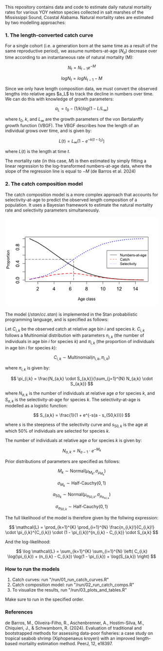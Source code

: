 This repository contains data and code to estimate daily natural mortality rates for various YOY nekton species collected in salt marshes of the Mississippi Sound, Coastal Alabama. Natural mortality rates are estimated by two modelling approaches:

### 1. The length-converted catch curve

For a single cohort (i.e. a generation born at the same time as a result of the same reproductive period), we assume numbers-at-age ($N_a$) decrease over time according to an instantaneous rate of natural mortality (M):

$$
N_t = N_{t-1}e^{-M}
$$

$$
log N_t = logN_{t-1} - M
$$

Since we only have length composition data, we must convert the observed lengths into relative ages \$a_L\$ to track the decline in numbers over time. We can do this with knowledge of growth parameters:

$$
a_L = t_0 - (1/k) log(1 - L/L_{\infty})
$$

where $t_0$, $k$, and $L_{\infty}$ are the growth parameters of the von Bertalanffy growth function (VBGF). The VBGF describes how the length of an individual grows over time, and is given by:

$$
L(t) = L_{\infty} (1 - e^{-k(t - t_0)})
$$

where $L(t)$ is the length at time $t$.

The mortality rate (in this case, $M$) is then estimated by simply fitting a linear regression to the log-transformed numbers-at-age data, where the slope of the regression line is equal to $-M$ (de Barros et al. 2024)

### 2. The catch composition model

The catch composition model is a more complex approach that accounts for selectivity-at-age to predict the observed length composition of a population.
It uses a Bayesian framework to estimate the natural mortality rate and selectivity parameters simultaneously.

![](docs/illustration.png)

The model ($/stan/cc.stan$) is implemented in the Stan probabilistic programming language, and is specified as follows:

Let $C_{i,k}$ be the observed catch at relative age bin $i$ and species $k$. $C_{i,k}$ follows a Multinomial distribution with parameters $n_{i,k}$ (the number of individuals in age bin $i$ for species $k$) and $\pi_{i,k}$ (the proportion of individuals in age bin $i$ for species $k$): 

$$
C_{i,k} \sim \text{Multinomial}(n_{i,k}, \pi_{i,k})
$$

where $\pi_{i,k}$ is given by:

$$
\pi_{i,k} = \frac{N_{a,k} \cdot S_{a,k}}{\sum_{j=1}^{N} N_{a,k} \cdot S_{a,k}}
$$

where $N_{a,k}$ is the number of individuals at relative age $a$ for species $k$, and $S_{a,k}$ is the selectivity-at-age for species $k$. The selectivity-at-age is modelled as a logistic function:

$$
S_{a,k} = \frac{1}{1 + e^{-s(a - s_{50,k})}}
$$

where $s$ is the steepness of the selectivity curve and $s_{50,k}$ is the age at which 50% of individuals are selected for species $k$.

The number of individuals at relative age $a$ for species $k$ is given by:

$$
N_{a,k} = N_{a-1} \cdot e^{-M_k}
$$

Prior distributions of parameters are specified as follows:

$$
M_k \sim \text{Normal}(\mu_{M_{k}}, \sigma_{\mu_{M_{k}}})
$$

$$
\sigma_{M_{k}} \sim \text{Half-Cauchy}(0, 1)
$$

$$
a_{50_{k}} \sim \text{Normal}(\mu_{a_{50,k}}, \sigma_{\mu_{a_{50,k}}})
$$

$$
\sigma_{a_{50,k}} \sim \text{Half-Cauchy}(0, 1)
$$

The full likelihood of the model is therefore given by the follwing expression:

$$
\mathcal{L} = \prod_{k=1}^{K} \prod_{i=1}^{N} \frac{n_{i,k}!}{C_{i,k}!} \cdot \pi_{i,k}^{C_{i,k}} \cdot (1 - \pi_{i,k})^{n_{i,k} - C_{i,k}} \cdot S_{a,k}
$$

And the log-likelihood:

$$
\log \mathcal{L} = \sum_{k=1}^{K} \sum_{i=1}^{N} \left( C_{i,k} \log(\pi_{i,k}) + (n_{i,k} - C_{i,k}) \log(1 - \pi_{i,k}) + \log(S_{a,k}) \right)
$$

### How to run the models

1. Catch curves: run "/run/01_run_catch_curves.R"
2. Catch composition model: run "/run/02_run_catch_comps.R"
3. To visualize the results, run "/run/03_plots_and_tables.R"

Make sure to run in the specified order.

### References
de Barros, M., Oliveira-Filho, R., Aschenbrenner, A., Hostim-Silva, M., Chiquieri, J., & Schwamborn, R. (2024). Evaluation of traditional and bootstrapped methods for assessing data-poor fisheries: a case study on tropical seabob shrimp (Xiphopenaeus kroyeri) with an improved length-based mortality estimation method. PeerJ, 12, e18397.





























